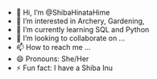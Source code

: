 - 👋 Hi, I’m @ShibaHinataHime
- 👀 I’m interested in Archery, Gardening, 
- 🌱 I’m currently learning SQL and Python
- 💞️ I’m looking to collaborate on ...
- 📫 How to reach me ...
- 😄 Pronouns: She/Her
- ⚡ Fun fact: I have a Shiba Inu

<!---
ShibaHinataHime/ShibaHinataHime is a ✨ special ✨ repository because its `README.md` (this file) appears on your GitHub profile.
You can click the Preview link to take a look at your changes.
--->
